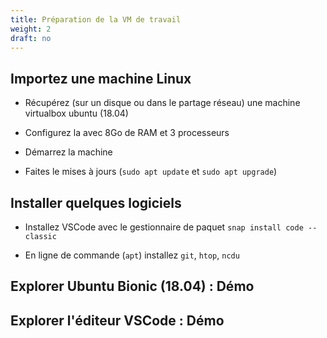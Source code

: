 ```yaml
---
title: Préparation de la VM de travail
weight: 2
draft: no
---
```


## Importez une machine Linux

- Récupérez (sur un disque ou dans le partage réseau) une machine virtualbox ubuntu (18.04)
  
- Configurez la avec 8Go de RAM et 3 processeurs
  
- Démarrez la machine
  
- Faites le mises à jours (`sudo apt update` et `sudo apt upgrade`)

## Installer quelques logiciels

- Installez VSCode avec le gestionnaire de paquet `snap install code --classic`
  
- En ligne de commande (`apt`) installez `git`, `htop`, `ncdu`

## Explorer Ubuntu Bionic (18.04) : Démo

## Explorer l'éditeur VSCode : Démo

